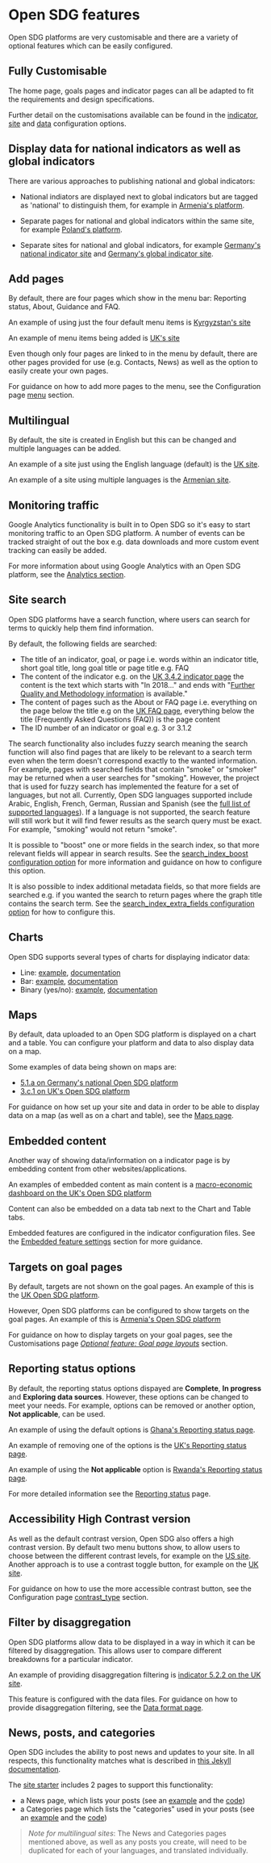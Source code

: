 <h1>Open SDG features</h1>

Open SDG platforms are very customisable and there are a variety of optional features which can be easily configured.

## Fully Customisable ##
The home page, goals pages and indicator pages can all be adapted to fit the requirements and design specifications.

Further detail on the customisations available can be found in the [indicator](indicator-configuration.md), [site](configuration.md) and [data](data-configuration.md) configuration options.

## Display data for national indicators as well as global indicators
There are various approaches to publishing national and global indicators:

* National indiators are displayed next to global indicators but are tagged as 'national' to distinguish them, for example in [Armenia's platform](https://armstat.github.io/sdg-site-armenia/1/).

* Separate pages for national and global indicators within the same site, for example [Poland's platform](http://sdg.gov.pl/en).

* Separate sites for national and global indicators, for example [Germany's national indicator site](https://sustainabledevelopment-deutschland.github.io/en/) and [Germany's global indicator site](https://sustainabledevelopment-germany.github.io/en/).

## Add pages
By default, there are four pages which show in the menu bar: Reporting status, About, Guidance and FAQ.

An example of using just the four default menu items is [Kyrgyzstan's site](https://sdg-kyrgyzstan.github.io/open-sdg-site-starter/en/)

An example of menu items being added is [UK's site](https://sustainabledevelopment-uk.github.io/)

Even though only four pages are linked to in the menu by default, there are other pages provided for use (e.g. Contacts, News) as well as the option to easily create your own pages.

For guidance on how to add more pages to the menu, see the Configuration page [menu](configuration.md#menu) section.

## Multilingual
By default, the site is created in English but this can be changed and multiple languages can be added.

An example of a site just using the English language (default) is the [UK site](https://sustainabledevelopment-uk.github.io/).

An example of a site using multiple languages is the [Armenian site](https://armstat.github.io/sdg-site-armenia/).

## Monitoring traffic
Google Analytics functionality is built in to Open SDG so it's easy to start monitoring traffic to an Open SDG platform. A number of events can be tracked straight of out the box e.g. data downloads and more custom event tracking can easily be added.

For more information about using Google Analytics with an Open SDG platform, see the [Analytics section](analytics.md).

## Site search
Open SDG platforms have a search function, where users can search for terms to quickly help them find information.

By default, the following fields are searched:

- The title of an indicator, goal, or page i.e. words within an indicator title, short goal title, long goal title or page title e.g. FAQ
- The content of the indicator e.g. on the [UK 3.4.2 indicator page](https://sdgdata.gov.uk/3-4-2/) the content is the text which starts with "In 2018..." and ends with "[Further Quality and Methodology information](https://www.ons.gov.uk/peoplepopulationandcommunity/birthsdeathsandmarriages/deaths/methodologies/suicideratesintheukqmi) is available."
- The content of pages such as the About or FAQ page i.e. everything on the page below the title e.g on the [UK FAQ page](https://sdgdata.gov.uk/faq/), everything below the title (Frequently Asked Questions (FAQ)) is the page content
- The ID number of an indicator or goal e.g. 3 or 3.1.2

The search functionality also includes fuzzy search meaning the search function will also find pages that are likely to be relevant to a search term even when the term doesn't correspond exactly to the wanted information. For example, pages with searched fields that contain "smoke" or "smoker" may be returned when a user searches for "smoking". However, the project that is used for fuzzy search has implemented the feature for a set of languages, but not all. Currently, Open SDG languages supported include Arabic, English, French, German, Russian and Spanish (see the [full list of supported languages](https://lunrjs.com/guides/language_support.html)). If a language is not supported, the search feature will still work but it will find fewer results as the search query must be exact. For example, "smoking" would not return "smoke".

It is possible to "boost" one or more fields in the search index, so that more relevant fields will appear in search results. See the [search_index_boost configuration option](https://open-sdg.readthedocs.io/en/latest/configuration/#search_index_boost) for more information and guidance on how to configure this option.

It is also possible to index additional metadata fields, so that more fields are searched e.g. if you wanted the search to return pages where the graph title contains the search term. See the [search_index_extra_fields configuration option](https://open-sdg.readthedocs.io/en/latest/configuration/#search_index_extra_fields) for how to configure this.

## Charts

Open SDG supports several types of charts for displaying indicator data:

* Line: [example](https://visar.hagstofa.is/heimsmarkmidin/2-a-1), [documentation](../charts#line)
* Bar: [example](https://sustainabledevelopment-uk.github.io/2-1-2/), [documentation](../charts#bar)
* Binary (yes/no): [example](https://sdg.data.gov/1-5-1/), [documentation](../charts/#binary)

## Maps
By default, data uploaded to an Open SDG platform is displayed on a chart and a table. You can configure your platform and data to also display data on a map.

Some examples of data being shown on maps are:

* [5.1.a on Germany's national Open SDG platform](https://sustainabledevelopment-deutschland.github.io/5-1-a/)
* [3.c.1 on UK's Open SDG platform](https://sustainabledevelopment-uk.github.io/3-a-1/)

For guidance on how set up your site and data in order to be able to display data on a map (as well as on a chart and table), see the [Maps page](maps.md).

## Embedded content
Another way of showing data/information on a indicator page is by embedding content from other websites/applications.

An examples of embedded content as main content is a [macro-economic dashboard on the UK's Open SDG platform](https://sustainabledevelopment-uk.github.io/17-13-1/)

Content can also be embedded on a data tab next to the Chart and Table tabs.

Embedded features are configured in the indicator configuration files. See the [Embedded feature settings](indicator-configuration.md#embedded-feature-settings) section for more guidance.

## Targets on goal pages
By default, targets are not shown on the goal pages. An example of this is the [UK Open SDG platform](https://sustainabledevelopment-uk.github.io/1/).

However, Open SDG platforms can be configured to show targets on the goal pages. An example of this is [Armenia's Open SDG platform](https://armstat.github.io/sdg-site-armenia/1/)

For guidance on how to display targets on your goal pages, see the Customisations page [*Optional feature: Goal page layouts*](customisation.md#optional-feature-goal-page-layouts) section.

## Reporting status options
By default, the reporting status options dispayed are **Complete**, **In progress** and **Exploring data sources**. However, these options can be changed to meet your needs. For example, options can be removed or another option, **Not applicable**, can be used.

An example of using the default options is [Ghana's Reporting status page](https://sustainabledevelopment-ghana.github.io/reporting-status/).

An example of removing one of the options is the [UK's Reporting status page](https://sustainabledevelopment-uk.github.io/reporting-status/).

An example of using the **Not applicable** option is [Rwanda's Reporting status page](https://sustainabledevelopment-rwanda.github.io/reporting-status/).

For more detailed information see the [Reporting status](reporting-status.md) page.

## Accessibility High Contrast version
As well as the default contrast version, Open SDG also offers a high contrast version. By default two menu buttons show, to allow users to choose between the different contrast levels, for example on the [US site](https://sdg.data.gov/). Another approach is to use a contrast toggle button, for example on the [UK site](https://sustainabledevelopment-uk.github.io/).

For guidance on how to use the more accessible contrast button, see the Configuration page [contrast_type](configuration.md) section.

## Filter by disaggregation
Open SDG platforms allow data to be displayed in a way in which it can be filtered by disaggregation. This allows user to compare different breakdowns for a particular indicator.

An example of providing disaggregation filtering is [indicator 5.2.2 on the UK site](https://sustainabledevelopment-uk.github.io/5-2-2/).

This feature is configured with the data files. For guidance on how to provide disaggregation filtering, see the [Data format page](data-format.md).

## News, posts, and categories
Open SDG includes the ability to post news and updates to your site. In all respects, this functionality matches what is described in [this Jekyll documentation](https://jekyllrb.com/docs/posts/).

The [site starter](https://github.com/open-sdg/open-sdg-site-starter) includes 2 pages to support this functionality:

* a News page, which lists your posts (see an [example](https://open-sdg.github.io/open-sdg-site-starter/news/) and the [code](https://github.com/open-sdg/open-sdg-site-starter/blob/develop/_pages/news.md))
* a Categories page which lists the "categories" used in your posts (see an [example](https://open-sdg.github.io/open-sdg-site-starter/categories/) and the [code](https://github.com/open-sdg/open-sdg-site-starter/blob/develop/_pages/categories.md))

> *Note for multilingual sites*: The News and Categories pages mentioned above, as
> well as any posts you create, will need to be duplicated for each of your
> languages, and translated individually.
